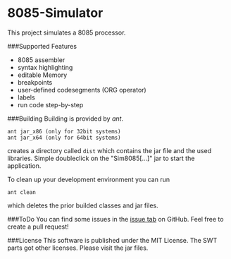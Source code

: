 8085-Simulator
==============

This project simulates a 8085 processor.

###Supported Features
- 8085 assembler
- syntax highlighting
- editable Memory
- breakpoints
- user-defined codesegments (ORG operator)
- labels
- run code step-by-step

###Building
Building is provided by *ant*.

```
ant jar_x86 (only for 32bit systems)
ant jar_x64 (only for 64bit systems)
```

creates a directory called `dist` which contains the jar file and the used libraries. Simple doubleclick on the "Sim8085[...]" jar to start the application.

To clean up your development environment you can run

```
ant clean
```

which deletes the prior builded classes and jar files.

###ToDo
You can find some issues in the [issue tab](https://github.com/thetodd/8085-Simulator/issues) on GitHub. Feel free to create a pull request!

###License
This software is published under the MIT License. The SWT parts got other licenses. Please visit the jar files.
